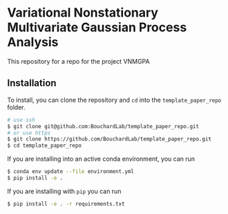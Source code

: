 # Variational Nonstationary Multivariate Gaussian Process Analysis 
This repository for a repo for the project VNMGPA

## Installation
To install, you can clone the repository and `cd` into the `template_paper_repo` folder.

```bash
# use ssh
$ git clone git@github.com:BouchardLab/template_paper_repo.git
# or use https
$ git clone https://github.com/BouchardLab/template_paper_repo.git
$ cd template_paper_repo
```

If you are installing into an active conda environment, you can run

```bash
$ conda env update --file environment.yml
$ pip install -e .
```

If you are installing with `pip` you can run

```bash
$ pip install -e . -r requirements.txt
```
